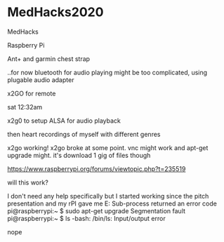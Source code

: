 # MedHacks2020
MedHacks

Raspberry Pi

Ant+ and garmin chest strap

..for now bluetooth for audio playing might be too complicated, using plugable audio adapter

x2GO for remote

sat 12:32am

x2g0 to setup ALSA for audio playback

then heart recordings of myself with different genres

x2go working!
x2go broke at some point. vnc might work
and apt-get upgrade might. it's download 1 gig of files though 

https://www.raspberrypi.org/forums/viewtopic.php?t=235519

will this work?

I don't need any help specifically but I started working since the pitch presentation and my rPI gave me
E: Sub-process returned an error code
pi@raspberrypi:~ $ sudo apt-get upgrade
Segmentation fault
pi@raspberrypi:~ $ ls
-bash: /bin/ls: Input/output error

nope